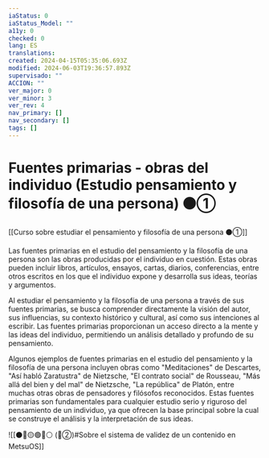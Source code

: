 ```yaml
---
iaStatus: 0
iaStatus_Model: ""
a11y: 0
checked: 0
lang: ES
translations: 
created: 2024-04-15T05:35:06.693Z
modified: 2024-06-03T19:36:57.893Z
supervisado: ""
ACCION: ""
ver_major: 0
ver_minor: 3
ver_rev: 4
nav_primary: []
nav_secondary: []
tags: []
---
```

# Fuentes primarias - obras del individuo (Estudio pensamiento y filosofía de una persona) ⚫①

[[Curso sobre estudiar el pensamiento y filosofía de una persona ⚫①]]

Las fuentes primarias en el estudio del pensamiento y la filosofía de una persona son las obras producidas por el individuo en cuestión. Estas obras pueden incluir libros, artículos, ensayos, cartas, diarios, conferencias, entre otros escritos en los que el individuo expone y desarrolla sus ideas, teorías y argumentos.

Al estudiar el pensamiento y la filosofía de una persona a través de sus fuentes primarias, se busca comprender directamente la visión del autor, sus influencias, su contexto histórico y cultural, así como sus intenciones al escribir. Las fuentes primarias proporcionan un acceso directo a la mente y las ideas del individuo, permitiendo un análisis detallado y profundo de su pensamiento.

Algunos ejemplos de fuentes primarias en el estudio del pensamiento y la filosofía de una persona incluyen obras como "Meditaciones" de Descartes, "Así habló Zaratustra" de Nietzsche, "El contrato social" de Rousseau, "Más allá del bien y del mal" de Nietzsche, "La república" de Platón, entre muchas otras obras de pensadores y filósofos reconocidos. Estas fuentes primarias son fundamentales para cualquier estudio serio y riguroso del pensamiento de un individuo, ya que ofrecen la base principal sobre la cual se construye el análisis y la interpretación de sus ideas.

![[⚫🔴🟡🟢🔵⚪ (🔴②)#Sobre el sistema de validez de un contenido en MetsuOS]]